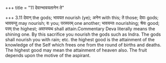 +++
title = "11 देवान्भावयतानेन ते"

+++
3.11 देवान् the gods; भावयत nourish (ye); अनेन with this; ते those;
देवाः gods; भावयन्तु may nourish; वः you; परस्परम् one another; भावयन्तः
nourishing; श्रेयः good; परम् the highest; अवाप्स्यथ shall
attain.Commentary Deva literally means the shining one. By this
sacrifice you nourish the gods such as Indra. The gods shall nourish you
with rain; etc. the highest good is the attainment of the knowledge of
the Self which frees one from the round of births and deaths. The
highest good may mean the attainment of heaven also. The fruit depends
upon the motive of the aspirant.
